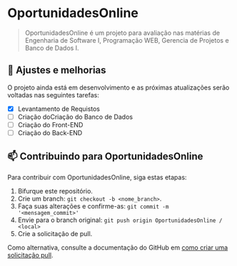 # OportunidadesOnline

> OportunidadesOnline é um projeto para avaliação nas matérias de Engenharia de Software I, Programação WEB, Gerencia de Projetos e Banco de Dados I.

## 🔧 Ajustes e melhorias

O projeto ainda está em desenvolvimento e as próximas atualizações serão voltadas nas seguintes tarefas:

- [x] Levantamento de Requistos
- [ ] Criação doCriação do Banco de Dados
- [ ] Criação do Front-END
- [ ] Criação do Back-END

## 📫 Contribuindo para OportunidadesOnline

Para contribuir com OportunidadesOnline, siga estas etapas:

1. Bifurque este repositório.
2. Crie um branch: `git checkout -b <nome_branch>`.
3. Faça suas alterações e confirme-as: `git commit -m '<mensagem_commit>'`
4. Envie para o branch original: `git push origin OportunidadesOnline / <local>`
5. Crie a solicitação de pull.

Como alternativa, consulte a documentação do GitHub em [como criar uma solicitação pull](https://help.github.com/en/github/collaborating-with-issues-and-pull-requests/creating-a-pull-request).
